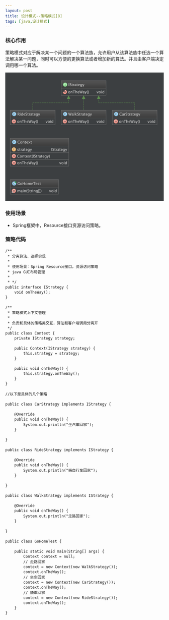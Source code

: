 ```yaml
---
layout: post
title: 设计模式--策略模式[8]
tags: [java,设计模式]
---
```



### 核心作用 ###

策略模式对应于解决某一个问题的一个算法族，允许用户从该算法族中任选一个算法解决某一问题，同时可以方便的更换算法或者增加新的算法。并且由客户端决定调用哪一个算法。

![适配器模式](/images/design.patterns.strategy.png)

### 使用场景 ####

* Spring框架中，Resource接口资源访问策略。

### 策略代码 ###

```
/**
 * 分离算法，选择实现
 *
 * 使用场景：Spring Resource接口，资源访问策略
 * java GUI布局管理
 *
 * */
public interface IStrategy {
	void onTheWay();
}

/**
 * 策略模式上下文管理
 *
 * 负责和具体的策略类交互，算法和客户端调用分离开
 */
public class Context {
	private IStrategy strategy;

	public Context(IStrategy strategy) {
		this.strategy = strategy;
	}

	public void onTheWay() {
		this.strategy.onTheWay();
	}
}

//以下是具体的几个策略

public class CarStrategy implements IStrategy {

	@Override
	public void onTheWay() {
		System.out.println("坐汽车回家");
	}

}

public class RideStrategy implements IStrategy {

	@Override
	public void onTheWay() {
		System.out.println("骑自行车回家");
	}

}

public class WalkStrategy implements IStrategy {

	@Override
	public void onTheWay() {
		System.out.println("走路回家");
	}

}

public class GoHomeTest {

	public static void main(String[] args) {
		Context context = null;
		// 走路回家
		context = new Context(new WalkStrategy());
		context.onTheWay();
		// 坐车回家
		context = new Context(new CarStrategy());
		context.onTheWay();
		// 骑车回家
		context = new Context(new RideStrategy());
		context.onTheWay();
	}
}

```